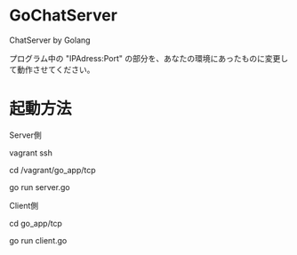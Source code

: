 # GoChatServer
ChatServer by Golang

プログラム中の "IPAdress:Port" の部分を、あなたの環境にあったものに変更して動作させてください。

# 起動方法
Server側

  vagrant ssh

  cd /vagrant/go_app/tcp

  go run server.go

Client側

  cd go_app/tcp
  
  go run client.go
